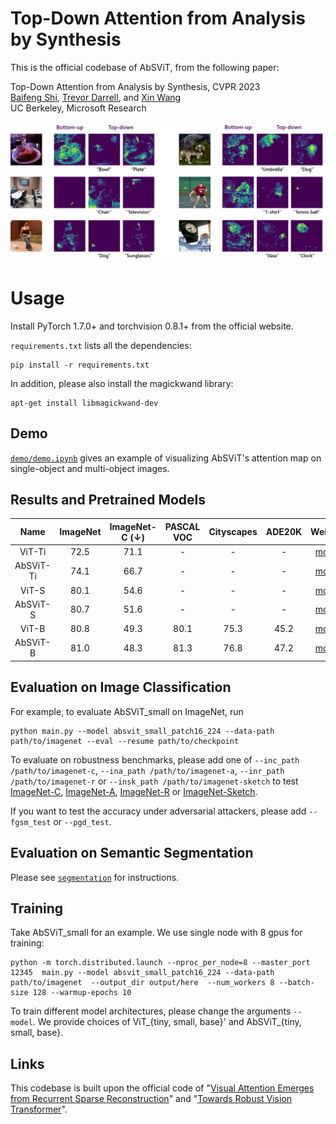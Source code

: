 # Top-Down Attention from Analysis by Synthesis


This is the official codebase of AbSViT, from the following paper:

Top-Down Attention from Analysis by Synthesis, CVPR 2023\
[Baifeng Shi](https://bfshi.github.io), [Trevor Darrell](https://people.eecs.berkeley.edu/~trevor/), and [Xin Wang](https://xinw.ai/)\
UC Berkeley, Microsoft Research

<img src="demo/intro.png" alt="drawing" width="800"/>


# Usage

Install PyTorch 1.7.0+ and torchvision 0.8.1+ from the official website.

`requirements.txt` lists all the dependencies:
```
pip install -r requirements.txt
```
In addition, please also install the magickwand library:
```
apt-get install libmagickwand-dev
```

## Demo

[`demo/demo.ipynb`](demo/demo.ipynb) gives an example of visualizing AbSViT's attention map on single-object and multi-object images.

## Results and Pretrained Models

| Name | ImageNet |   ImageNet-C (↓)   | PASCAL VOC | Cityscapes | ADE20K |                                       Weights                                        |
|:---:|:---:|:------------------:|:---:|:---:|:---:|:------------------------------------------------------------------------------------:|
| ViT-Ti | 72.5 |        71.1        | - | - | - | [model](https://berkeley.box.com/shared/static/mw99ywof7ri7kczq79iwjia2att2dpmh.pth) |
| AbSViT-Ti | 74.1 |        66.7        | - | - | - | [model](https://berkeley.box.com/shared/static/0n2tvn9hmx7bwv097nwb60vw1jf4841n.pth) |
| ViT-S | 80.1 |        54.6        | - | - | - | [model](https://berkeley.box.com/shared/static/tftkkov22978lmvgv1g1cxuuk62iacn7.pth) |
| AbSViT-S | 80.7 |        51.6        | - | - | - | [model](https://berkeley.box.com/shared/static/3wpkf5qo31ghb4dzehczup4pfh24xmve.pth) |
| ViT-B | 80.8 |        49.3        | 80.1 | 75.3 | 45.2 | [model](https://berkeley.box.com/shared/static/6fszey9291pvnkwdpt5ngrhh0rcu1iqu.pth) |
| AbSViT-B | 81.0 |        48.3        | 81.3 | 76.8 | 47.2 | [model](https://berkeley.box.com/shared/static/aain2svhs9lfvz8o21xao91dsnylgsot.pth) |


## Evaluation on Image Classification

For example, to evaluate AbSViT_small on ImageNet, run

```
python main.py --model absvit_small_patch16_224 --data-path path/to/imagenet --eval --resume path/to/checkpoint
```

To evaluate on robustness benchmarks, please add one of `--inc_path /path/to/imagenet-c`, `--ina_path /path/to/imagenet-a`, `--inr_path /path/to/imagenet-r` or `--insk_path /path/to/imagenet-sketch` to test [ImageNet-C](https://github.com/hendrycks/robustness), [ImageNet-A](https://github.com/hendrycks/natural-adv-examples), [ImageNet-R](https://github.com/hendrycks/imagenet-r) or [ImageNet-Sketch](https://github.com/HaohanWang/ImageNet-Sketch).

If you want to test the accuracy under adversarial attackers, please add `--fgsm_test` or `--pgd_test`.


## Evaluation on Semantic Segmentation

Please see [`segmentation`](segmentation) for instructions.

## Training

Take AbSViT_small for an example. We use single node with 8 gpus for training:

```
python -m torch.distributed.launch --nproc_per_node=8 --master_port 12345  main.py --model absvit_small_patch16_224 --data-path path/to/imagenet  --output_dir output/here  --num_workers 8 --batch-size 128 --warmup-epochs 10
```

To train different model architectures, please change the arguments `--model`. We provide choices of ViT_{tiny, small, base}' and AbSViT_{tiny, small, base}. 



## Links

This codebase is built upon the official code of "[Visual Attention Emerges from Recurrent Sparse Reconstruction](https://github.com/bfshi/VARS)" and "[Towards Robust Vision Transformer](https://github.com/vtddggg/Robust-Vision-Transformer)".

[//]: # ()
[//]: # (## Citation)

[//]: # (If you found this code helpful, please consider citing our work: )

[//]: # ()
[//]: # (```bibtext)

[//]: # (@article{shi2022visual,)

[//]: # (  title={Visual Attention Emerges from Recurrent Sparse Reconstruction},)

[//]: # (  author={Shi, Baifeng and Song, Yale and Joshi, Neel and Darrell, Trevor and Wang, Xin},)

[//]: # (  journal={arXiv preprint arXiv:2204.10962},)

[//]: # (  year={2022})

[//]: # (})

[//]: # (```)